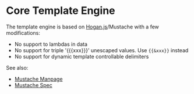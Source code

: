 Core Template Engine
====================

The template engine is based on [Hogan.js](http://twitter.github.com/hogan.js/)/Mustache with a few modifications:

- No support to lambdas in data
- No support for triple '{{{xxx}}}' unescaped values. Use `{{&xxx}}` instead
- No support for dynamic template controllable delimiters

See also:

- [Mustache Manpage](http://mustache.github.com/mustache.5.html)
- [Mustache Spec](https://github.com/mustache/spec)